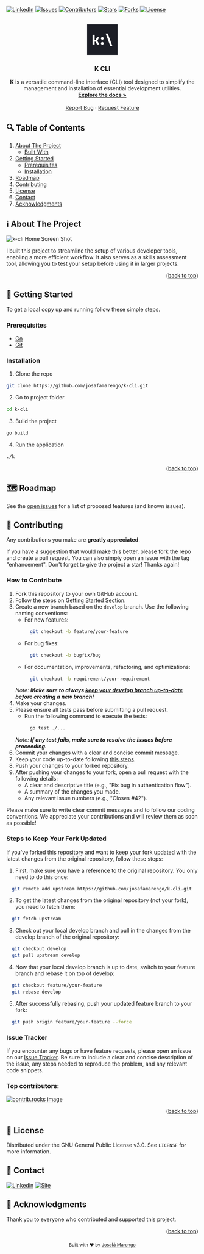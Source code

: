<a id="readme-top"></a>

[![LinkedIn][linkedin-shield]][linkedin-url]
[![Issues][issues-shield]][issues-url]
[![Contributors][contributors-shield]][contributors-url]
[![Stars][stars-shield]][stars-url]
[![Forks][forks-shield]][forks-url]
[![License][license-shield]][license-url]


  <br />
<div align="center">
  <a href="https://github.com/josafamarengo/k-cli">
    <img src="logo.png" width="80" height="80" alt="k-cli"/>
  </a>
  <br>

  <h3 align="center">K CLI</h3>

  <p align="center">
    <strong>K</strong> is a versatile command-line interface (CLI) tool designed to simplify the management and installation of essential development utilities.
     <br />
    <a href="https://github.com/github_username/repo_name"><strong>Explore the docs »</strong></a>
    <br />
    <br />
    <!--<a href="https://linkedin-k-cli.netlify.app/">View Demo</a>
    ·-->
    <a href="https://github.com/josafamarengo/k-cli/issues/new?labels=bug&template=bug-report---.md">Report Bug</a>
    ·
    <a href="https://github.com/josafamarengo/k-cli/issues/new?labels=enhancement&template=feature-request---.md">Request Feature</a>
  </p>

</div>

## 🔍 Table of Contents

<ol>
    <li>
      <a href="#about-the-project">About The Project</a>
      <ul>
        <li><a href="#built-with">Built With</a></li>
      </ul>
    </li>
    <li>
      <a href="#getting-started">Getting Started</a>
      <ul>
        <li><a href="#prerequisites">Prerequisites</a></li>
        <li><a href="#installation">Installation</a></li>
      </ul>
    </li>
    <li><a href="#roadmap">Roadmap</a></li>
    <li><a href="#contributing">Contributing</a></li>
    <li><a href="#license">License</a></li>
    <li><a href="#contact">Contact</a></li>
    <li><a href="#acknowledgments">Acknowledgments</a></li>
  </ol>

<a id="about-the-project"></a>
## ℹ️ About The Project

![k-cli Home Screen Shot](./src/assets/img/screenshots/home.png)

I built this project to streamline the setup of various developer tools, enabling a more efficient workflow. It also serves as a skills assessment tool, allowing you to test your setup before using it in larger projects.

<p align="right">(<a href="#readme-top">back to top</a>)</p>

<a id="getting-started"></a>
## 🚀 Getting Started

To get a local copy up and running follow these simple steps.

### Prerequisites
- [Go](https://golang.org/)
- [Git](https://git-scm.com/)


### Installation

1. Clone the repo

```bash
git clone https://github.com/josafamarengo/k-cli.git
```

2. Go to project folder

```bash
cd k-cli
```

3. Build the project

```bash
go build
```

4. Run the application

```bash
./k
```

<p align="right">(<a href="#readme-top">back to top</a>)</p>

<a id="roadmap"></a>
## 🗺️ Roadmap

See the [open issues](https://github.com/josafamarengo/k-cli/issues) for a list of proposed features (and known issues).

<a id="contributing"></a>
## 👥 Contributing

Any contributions you make are **greatly appreciated**. 

If you have a suggestion that would make this better, please fork the repo and create a pull request. You can also simply open an issue with the tag "enhancement".
Don't forget to give the project a star! Thanks again!

### How to Contribute

1. Fork this repository to your own GitHub account.
2. Follow the steps on [Getting Started Section](#getting-started).
3. Create a new branch based on the `develop` branch. Use the following naming conventions:
    - For new features:
      ```bash
        git checkout -b feature/your-feature
      ```
    - For bug fixes:
      ```bash
        git checkout -b bugfix/bug
      ```
    - For documentation, improvements, refactoring, and optimizations:
      ```bash
        git checkout -b requirement/your-requirement
      ```
    _Note: **Make sure to always [keep your develop branch up-to-date](#steps-to-keep-your-fork-updated) before creating a new branch!**_
4. Make your changes.
5. Please ensure all tests pass before submitting a pull request. 
    - Run the following command to execute the tests:
      ```bash
        go test ./...
      ```
    _Note: **If any test fails, make sure to resolve the issues before proceeding.**_
6. Commit your changes with a clear and concise commit message.
7. Keep your code up-to-date following [this steps](#steps-to-keep-your-fork-updated).
8. Push your changes to your forked repository.
9. After pushing your changes to your fork, open a pull request with the following details:
    - A clear and descriptive title (e.g., "Fix bug in authentication flow").
    - A summary of the changes you made.
    - Any relevant issue numbers (e.g., "Closes #42").

Please make sure to write clear commit messages and to follow our coding conventions. We appreciate your contributions and will review them as soon as possible!

### Steps to Keep Your Fork Updated
If you've forked this repository and want to keep your fork updated with the latest changes from the original repository, follow these steps:

1. First, make sure you have a reference to the original repository. You only need to do this once:
  ```bash
    git remote add upstream https://github.com/josafamarengo/k-cli.git
  ```
2. To get the latest changes from the original repository (not your fork), you need to fetch them:
  ```bash
    git fetch upstream
  ```
3. Check out your local develop branch and pull in the changes from the develop branch of the original repository:
  ```bash
    git checkout develop
    git pull upstream develop
  ```
4. Now that your local develop branch is up to date, switch to your feature branch and rebase it on top of develop:
  ```bash
    git checkout feature/your-feature
    git rebase develop
  ```
5. After successfully rebasing, push your updated feature branch to your fork:
  ```bash
    git push origin feature/your-feature --force
  ```

### Issue Tracker

If you encounter any bugs or have feature requests, please open an issue on our [Issue Tracker][issues-url]. Be sure to include a clear and concise description of the issue, any steps needed to reproduce the problem, and any relevant code snippets.

### Top contributors:

<a href="https://github.com/josafamarengo/k-cli/graphs/contributors">
  <img src="https://contrib.rocks/image?repo=josafamarengo/k-cli" alt="contrib.rocks image" />
</a>


<p align="right">(<a href="#readme-top">back to top</a>)</p>

<a name="license"></a>
## 📜 License

Distributed under the GNU General Public License v3.0. See `LICENSE` for more information.

<a name="contact"></a>
## 📧 Contact

[![Linkedin][linkedin-shield]][linkedin-url]
[![Site][site-shield]][site-url]

<a name="acknowledgments"></a>
## 🙏 Acknowledgments
Thank you to everyone who contributed and supported this project.

<p align="right">(<a href="#readme-top">back to top</a>)</p>

<div align="center">
  <sub>Built with ❤︎ by <a href="https://josafa.com.br">Josafá Marengo</a>
</div>

<!-- REPO LINK -->
[repo-url]: https://github.com/josafamarengo/k-cli
[issues-url]: https://github.com/josafamarengo/k-cli/issues

[contributors-shield]: https://img.shields.io/github/contributors/josafamarengo/k-cli.svg?style=flat
[contributors-url]: https://github.com/josafamarengo/k-cli/graphs/contributors
[forks-shield]: https://img.shields.io/github/forks/josafamarengo/k-cli.svg?style=flat
[forks-url]: https://github.com/josafamarengo/k-cli/network/members
[stars-shield]: https://img.shields.io/github/stars/josafamarengo/k-cli.svg?style=flat
[stars-url]: https://github.com/josafamarengo/k-cli/stargazers
[issues-shield]: https://img.shields.io/github/issues/josafamarengo/k-cli.svg?style=flat
[issues-url]: https://github.com/josafamarengo/k-cli/issues
[license-shield]: https://img.shields.io/badge/License-GPL%20v3-blue.svg
[license-url]: https://github.com/josafamarengo/k-cli/blob/main/LICENSE.md

<!-- SOCIAL LINKS -->
[linkedin-shield]: https://img.shields.io/badge/LinkedIn-0077B5?style=flat&logo=linkedin&logoColor=white
[linkedin-url]: https://linkedin.com/in/josafamarengo

[site-shield]: https://img.shields.io/badge/website-000000?style=flat&logo=Google-chrome&logoColor=white
[site-url]: https://josafa.com.br
